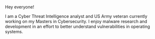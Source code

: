 Hey everyone!

I am a Cyber Threat Intelligence analyst and US Army veteran currently working on my Masters in Cybersecurity. I enjoy malware research and development in an effort to better understand vulnerabilities in operating systems.

